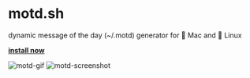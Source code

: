 
# motd.sh

dynamic message of the day (~/.motd) generator for :apple: Mac and :penguin: Linux

**[install now][motd-website]**

![motd-gif][motd-gif]
![motd-screenshot][motd-screenshot]

[motd-gif]: https://media.giphy.com/media/3oEduGuyCpv5gwNkek/giphy.gif
[motd-website]: http://motd.sh
[motd-screenshot]: https://s3.amazonaws.com/filenode/motd.png
